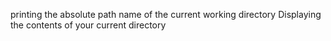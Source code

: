 printing the absolute path name of the current working directory
Displaying the contents of your current directory
